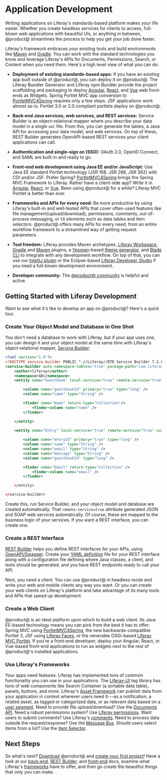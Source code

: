 # Application Development 

Writing applications on Liferay's standards-based platform makes your life
easier. Whether you create headless services for clients to access, full-blown
web applications with beautiful UIs, or anything in between, @product@
streamlines the process to help you get your job done faster. 

Liferay's framework embraces your existing tools and build environments like
[Maven](https://maven.apache.org) and [Gradle](https://gradle.org). You can work
with the standard technologies you know and leverage Liferay's APIs for
Documents, Permissions, Search, or Content when you need them. Here's a high
level view of what you can do: 

-   **Deployment of existing standards-based apps:** If you have an existing app 
    built outside of @product@, you can deploy it on @product@. The Liferay
    Bundler Generator and Liferay npm Bundler provide the project scaffolding
    and packaging to deploy [Angular](https://angular.io/), [React](https://reactjs.org/), and [Vue](https://vuejs.org/) web front-ends as Widgets.
    Spring Portlet MVC app conversion to [PortletMVC4Spring](https://github.com/liferay/portletmvc4spring) requires only a few
    steps. JSF applications work almost as-is. Portlet 3.0 or 2.0 compliant
    portlets deploy on @product@. 

-   **Back-end Java services, web services, and REST services:** Service Builder
    is an object-relational mapper where you describe your data model in
    a single `xml` file. From this, you can generate the tables, a Java API for
    accessing your data model, and web services. On top of these, REST Builder
    generates OpenAPI-based REST services your client applications can call. 

-   **Authentication and single-sign on (SSO):** OAuth 2.0, OpenID Connect, and
    SAML are built-in and ready to go. 

-   **Front-end web development using Java EE and/or JavaScript:** Use Java EE
    standard Portlet technology (JSR 168, JSR 286, JSR 362) with CDI and/or JSF.
    Prefer Spring? [PortletMVC4Spring](https://github.com/liferay/portletmvc4spring) brings the Spring MVC Framework to Liferay. 
    Rather have a client-side app? Write it in [Angular](https://angular.io/),
    [React](https://reactjs.org/), or [Vue](https://vuejs.org/). Been using
    @product@ for a while? Liferay MVC Portlet is better than ever. 

-   **Frameworks and APIs for every need:** Be more productive by using
    Liferay's built-in and well-tested APIs that cover often-used features like
    file management(upload/download), permissions, comments, out-of-process
    messaging, or UI elements such as data tables and item selectors. @product@
    offers many APIs for every need, from an entire workflow framework to
    a streamlined way of getting request parameters.

-   **Tool freedom:** Liferay provides Maven archetypes, [Liferay Workspace](/docs/7-2/reference/-/knowledge_base/r/liferay-workspace),
    [Gradle](/docs/7-2/reference/-/knowledge_base/r/gradle-plugins) and [Maven](/docs/7-2/reference/-/knowledge_base/r/maven-plugins) plugins, a [Yeoman](http://yeoman.io/)-based [theme generator](/docs/7-2/reference/-/knowledge_base/r/theme-generator), and [Blade CLI](/docs/7-2/reference/-/knowledge_base/r/blade-cli)
    to integrate with any development workflow. On top of that, you can use our
    [IntelliJ plugin](/docs/7-2/reference/-/knowledge_base/r/intellij) or the
    Eclipse-based [Liferay Developer Studio](/docs/7-2/reference/-/knowledge_base/r/liferay-dev-studio) if you need 
    a full-blown development environment. 

-   **Developer community:** The
    [@product@ community](https://liferay.dev)
    is helpful and active. 

## Getting Started with Liferay Development

Want to see what it's like to develop an app on @product@? Here's a quick tour. 

### Create Your Object Model and Database in One Shot

You don't need a database to work with Liferay, but if your app uses one, you
can design it and your object model at the same time with Liferay's
object-relational mapper, [Service Builder](/docs/7-2/appdev/-/knowledge_base/a/service-builder): 

```xml
<?xml version="1.0"?>
<!DOCTYPE service-builder PUBLIC "-//Liferay//DTD Service Builder 7.2.0//EN" "http://www.liferay.com/dtd/liferay-service-builder_7_0_0.dtd">
<service-builder auto-namespace-tables="true" package-path="com.liferay.docs.guestbook">
    <author>liferay</author>
    <namespace>GB</namespace>
    <entity name="Guestbook" local-service="true" remote-service="true" uuid="true">

        <column name="guestbookId" primary="true" type="long" />
        <column name="name" type="String" />

        <finder name="Name" return-type="Collection"/>
            <finder-column name="name" />
        </finder>

    </entity>

	<entity name="Entry" local-service="true" remote-service="true" uuid="true">
	
	    <column name="entryId" primary="true" type="long" />
        <column name="name" type="String" />
        <column name="email" type="String" />
        <column name="message" type="String" />
        <column name="guestbookId" type="long" />

        <finder name="Email" return-type="Collection" />
            <finder-column name="email" />
        </finder>

    </entity>

</service-builder>
```

Create this, run Service Builder, and your object model and database are
created automatically. That `remote-service=true` attribute generated JSON and
SOAP web services automatically. Of course, these are mapped to the business
logic of your services. If you want a REST interface, you can create one. 

### Create a REST Interface

[REST Builder](/docs/7-2/appdev/-/knowledge_base/a/rest-builder) helps you define
REST interfaces for your APIs, using [OpenAPI/Swagger](https://swagger.io/docs/specification/about/). 
Create your [YAML definition](https://swagger.io/docs/specification/basic-structure/) 
file for your REST interface along with a configuration file defining where Java
classes, a client, and tests should be generated, and you have REST endpoints
ready to call your API. 

Next, you need a client. You can use @product@ in headless mode and write your
web and mobile clients any way you want. Or you can create your web clients on
Liferay's platform and take advantage of its many tools and APIs that speed up
development. 

### Create a Web Client

@product@ is an ideal platform upon which to build a web client. Its Java
EE-based technology means you can pick from the best it has to offer: Spring MVC
using [PortletMVC4Spring](https://github.com/liferay/portletmvc4spring), the new
backwards-compatible Portlet 3, JSF using [Liferay Faces](https://liferayfaces.org), 
or the venerable OSGi-based [Liferay MVC Portlet](/docs/7-2/appdev/-/knowledge_base/a/liferay-mvc-portlet). 
If you're a front-end developer, deploy your Angular, React, or Vue-based
front-end applications to run as widgets next to the rest of @product@'s
installed applications. 

### Use Liferay's Frameworks

Your apps need features. Liferay has implemented tons of common functionality
you can use in your applications. The [Liferay-UI](@platform-ref@/7.2-latest/taglibs/util-taglib/liferay-ui/tld-summary.html) tag library 
has tons of web components like Search Container (a sortable data table),
panels, buttons, and more. Liferay's [Asset Framework](/docs/7-2/frameworks/-/knowledge_base/f/asset-framework)
can publish data from your application in context wherever users need it---as
a notification, a related asset, as tagged or categorized data, or as relevant
data based on a [user segment](docs/7-2/user/-/knowledge_base/u/creating-user-segments). Need to provide file upload/download? Use the 
[Documents API](/docs/7-2/frameworks/-/knowledge_base/f/documents-and-media-api). Need a robust permissions system? Use [Liferay permissions](/docs/7-2/frameworks/-/knowledge_base/f/defining-application-permissions).
Want users to submit comments? Use Liferay's [comments](/docs/7-2/frameworks/-/knowledge_base/f/adding-comments-to-your-app).
Need to process data outside the request/response? Use the [Message Bus](/docs/7-2/frameworks/-/knowledge_base/f/message-bus). 
Should users select items from a list? Use the [Item Selector](/docs/7-2/frameworks/-/knowledge_base/f/item-selector).

## Next Steps

So what's next? [Download](/download) @product@ and [create your first project](/docs/7-2/reference/-/knowledge_base/r/creating-a-project)! 
Have a look at our [back-end](/docs/7-2/appdev/-/knowledge_base/a/service-builder), [REST Builder](/docs/7-2/appdev/-/knowledge_base/a/rest-builder), and [front-end](/docs/7-2/appdev/-/knowledge_base/a/web-front-ends) docs, 
examine what Liferay's [frameworks](/docs/7-2/frameworks) have to offer, and
then go create the beautiful things that only you can make. 
